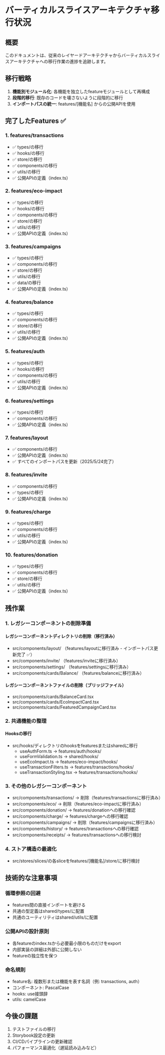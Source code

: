 # バーティカルスライスアーキテクチャ移行状況

## 概要

このドキュメントは、従来のレイヤードアーキテクチャからバーティカルスライスアーキテクチャへの移行作業の進捗を追跡します。

## 移行戦略

1. **機能別モジュール化**: 各機能を独立したfeatureモジュールとして再構成
2. **段階的移行**: 既存のコードを壊さないように段階的に移行
3. **インポートパスの統一**: features/[機能名] からの公開APIを使用

## 完了したFeatures ✅

### 1. features/transactions

- ✅ types/の移行
- ✅ hooks/の移行
- ✅ store/の移行
- ✅ components/の移行
- ✅ utils/の移行
- ✅ 公開APIの定義（index.ts）

### 2. features/eco-impact

- ✅ types/の移行
- ✅ hooks/の移行
- ✅ components/の移行
- ✅ store/の移行
- ✅ utils/の移行
- ✅ 公開APIの定義（index.ts）

### 3. features/campaigns

- ✅ types/の移行
- ✅ components/の移行
- ✅ store/の移行
- ✅ utils/の移行
- ✅ data/の移行
- ✅ 公開APIの定義（index.ts）

### 4. features/balance

- ✅ types/の移行
- ✅ components/の移行
- ✅ store/の移行
- ✅ utils/の移行
- ✅ 公開APIの定義（index.ts）

### 5. features/auth

- ✅ types/の移行
- ✅ hooks/の移行
- ✅ components/の移行
- ✅ utils/の移行
- ✅ 公開APIの定義（index.ts）

### 6. features/settings

- ✅ types/の移行
- ✅ components/の移行
- ✅ 公開APIの定義（index.ts）

### 7. features/layout

- ✅ components/の移行
- ✅ 公開APIの定義（index.ts）
- ✅ すべてのインポートパスを更新（2025/5/24完了）

### 8. features/invite

- ✅ components/の移行
- ✅ types/の移行
- ✅ 公開APIの定義（index.ts）

### 9. features/charge

- ✅ types/の移行
- ✅ components/の移行
- ✅ utils/の移行
- ✅ 公開APIの定義（index.ts）

### 10. features/donation

- ✅ types/の移行
- ✅ components/の移行
- ✅ store/の移行
- ✅ utils/の移行
- ✅ 公開APIの定義（index.ts）

## 残作業

### 1. レガシーコンポーネントの削除準備

#### レガシーコンポーネントディレクトリの削除（移行済み）

- src/components/layout/ （features/layoutに移行済み - インポートパス更新完了 ✅）
- src/components/invite/ （features/inviteに移行済み）
- src/components/settings/ （features/settingsに移行済み）
- src/components/cards/Balance/ （features/balanceに移行済み）

#### レガシーコンポーネントファイルの削除（ブリッジファイル）

- src/components/cards/BalanceCard.tsx
- src/components/cards/EcoImpactCard.tsx
- src/components/cards/FeaturedCampaignCard.tsx

### 2. 共通機能の整理

#### Hooksの移行

- src/hooks/ディレクトリのhooksをfeaturesまたはsharedに移行
  - useAuthForm.ts → features/auth/hooks/
  - useFormValidation.ts → shared/hooks/
  - useEcoImpact.ts → features/eco-impact/hooks/
  - useTransactionFilters.ts → features/transactions/hooks/
  - useTransactionStyling.tsx → features/transactions/hooks/

### 3. その他のレガシーコンポーネント

- src/components/transactions/ → 削除（features/transactionsに移行済み）
- src/components/eco/ → 削除（features/eco-impactに移行済み）
- src/components/donation/ → features/donationへの移行確認
- src/components/charge/ → features/chargeへの移行確認
- src/components/campaigns/ → 削除（features/campaignsに移行済み）
- src/components/history/ → features/transactionsへの移行確認
- src/components/receipts/ → features/transactionsへの移行検討

### 4. ストア構造の最適化

- src/stores/slices/の各sliceをfeatures/[機能名]/store/に移行検討

## 技術的な注意事項

### 循環参照の回避

- features間の直接インポートを避ける
- 共通の型定義はshared/types/に配置
- 共通のユーティリティはshared/utils/に配置

### 公開APIの設計原則

- 各featureのindex.tsから必要最小限のものだけをexport
- 内部実装の詳細は外部に公開しない
- featureの独立性を保つ

### 命名規則

- feature名: 複数形または機能を表す名詞（例: transactions, auth）
- コンポーネント: PascalCase
- hooks: use接頭辞
- utils: camelCase

## 今後の課題

1. テストファイルの移行
2. Storybook設定の更新
3. CI/CDパイプラインの更新確認
4. パフォーマンス最適化（遅延読み込みなど）
